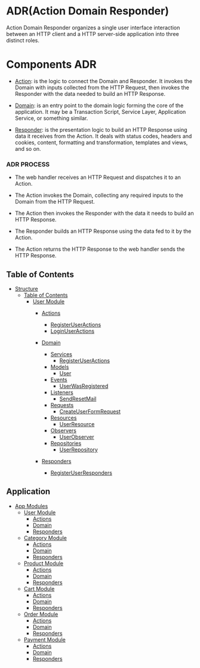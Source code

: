 # ADR(Action Domain Responder)
Action Domain Responder organizes a single user
interface interaction between an HTTP client and a HTTP server-side application into three distinct roles.
# Components ADR
 - [Action](#Action): is the logic to connect the Domain and Responder. 
   It invokes the Domain with inputs collected from the HTTP Request, then invokes the Responder with the data needed to build an HTTP Response.
 
- [Domain](#Domain): is an entry point to the domain logic forming the core of the application.
   It may be a Transaction Script, Service Layer, Application Service, or something similar.

- [Responder](#Responder): is the presentation logic to build an HTTP Response using data it receives from the Action.
   It deals with status codes, headers and cookies, content, formatting and transformation, templates and views, and so on. 
### <a name="ADR PROCESS">ADR PROCESS</a>
 - The web handler receives an HTTP Request and dispatches it to an Action.
  
 - The Action invokes the Domain, collecting any required inputs to the Domain from the HTTP Request.
 - The Action then invokes the Responder with the data it needs to build an HTTP Response.
 -  The Responder builds an HTTP Response using the data fed to it by the Action.
 -  The Action returns the HTTP Response to the web handler sends the HTTP Response.
 
 ## <a name="toc">Table of Contents</a>

- [Structure](#Structure)
  - [Table of Contents](#table-of-contents)
     - [User Module](#Users-Module)
        - [Actions](#Actions)
            - [RegisterUserActions](#RegisterUserActions)
            - [LoginUserActions](#LoginUserActions)
            
        - [Domain](#Domain) 
           - [Services](#Services) 
                - [RegisterUserActions](#RegisterUserActions)
           - [Models](#Models) 
                - [User](#User)
           - [Events](#Events) 
                - [UserWasRegistered](#UserWasRegistered)
           - [Listeners](#listeners) 
                - [SendResetMail](#SendResetMail)
           - [Requests](#Requests) 
                - [CreateUserFormRequest](#CreateUserFormRequest)
           - [Resources](#Resources) 
                - [UserResource](#UserResource)
           - [Observers](#Observers) 
                - [UserObserver](#UserObserver)
           - [Repositories](#Repositories) 
                - [UserRepository](#UserRepository)
           
        - [Responders](#Responders) 
           - [RegisterUserResponders](#RegisterUserResponders)
           
 
 ## <a name="toc">Application</a>

- [App Modules](#App-Modules)
  - [User Module](#[User-Module)
       - [Actions](#Actions)
       - [Domain](#Domain)
       - [Responders](#Responders)
  - [Category Module](#[Category-Module)
       - [Actions](#Actions)
       - [Domain](#Domain)
       - [Responders](#Responders)
  - [Product Module](#[Product-Module)
       - [Actions](#Actions)
       - [Domain](#Domain)
       - [Responders](#Responders)
  - [Cart Module](#[Cart-Module)
       - [Actions](#Actions)
       - [Domain](#Domain)
       - [Responders](#Responders)
  - [Order Module](#[Order-Module)
       - [Actions](#Actions)
       - [Domain](#Domain)
       - [Responders](#Responders)
  - [Payment Module](#[Payment-Module)
       - [Actions](#Actions)
       - [Domain](#Domain)
       - [Responders](#Responders)
   
    
     
